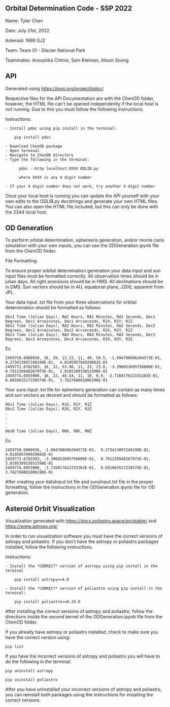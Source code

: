 Orbital Determination Code - SSP 2022
--------------------------------------------------------------------------
Name: Tyler Chen

Date: July 21st, 2022

Asteroid: 1999 GJ2

Team: Team 01 - Glacier National Park

Teammates: Anoushka Chitnis, Sam Kleiman, Alison Soong

API
--------------------------------------------------------------------------

Generated using https://pypi.org/project/pdoc/

Respective files for the API Documentation are with the ChenOD folder, however, the HTML file can't be opened independently if the local host is not running. Due to this you must follow the following instructions.

Instructions:

    - Install pdoc using pip install in the terminal:
    
        pip install pdoc
    
    - Download ChenOD package
    - Open terminal
    - Navigate to ChenOD directory
    - Type the following in the terminal:
    
          pdoc --http localhost:XXXX ODLIB.py
          
          where XXXX is any 4 digit number
          
    - If your 4 digit number does not work, try another 4 digit number

Once your local host is running you can update the API yourself with your own edits to the ODLIB.py docstrings and generate your own HTML files. 
You can also open the HTML file included, but this can only be done with the 2344 local host. 


OD Generation
--------------------------------------------------------------------------

To perform orbital determination, ephemeris generation, and/or monte carlo simulation with your own inputs, you can use the ODGeneration.ipynb file from the ChenOD folder.

File Formatting:

To ensure proper orbital determination generation your data input and sun input files must be formatted correctly. All observation times should be in julian days. All right acensions should be in HMS. All declinations should be in DMS. Sun vectors should be in AU, equatorial plane, J200, apparent from JPL.

Your data input .txt file from your three observations for orbital determination should be formatted as follows:

    Obs1 Time (Julian Days), RA1 Hours, RA1 Minutes, RA1 Seconds, Dec1 Degrees, Dec1 Arcminutes, Dec1 Arcseconds, R1X, R1Y, R1Z
    Obs2 Time (Julian Days), RA2 Hours, RA2 Minutes, RA2 Seconds, Dec2 Degrees, Dec2 Arcminutes, Dec2 Arcseconds, R2X, R2Y, R2Z
    Obs3 Time (Julian Days), RA3 Hours, RA3 Minutes, RA3 Seconds, Dec3 Degrees, Dec3 Arcminutes, Dec3 Arcseconds, R3X, R3Y, R3Z

Ex.

    2459758.6900936, 16, 29, 13.23, 11, 49, 50.5, -1.094708696204573E-01,  9.273413097249199E-01,  4.019595794929602E-01
    2459772.6782503, 16, 22, 53.90, 11, 23, 23.8, -3.396653695756806E-01,  8.791228948267975E-01,  3.810538933651598E-01
    2459774.6955906, 16, 22, 48.54, 11, 10, 0.9, -3.716017622155263E-01,  8.681063517238574E-01,  3.762768881806196E-01

Your suns input .txt file for ephemeris generation can contain as many times and sun vectors as desired and should be formatted as follows:

    Obs1 Time (Julian Days), R1X, R1Y, R1Z
    Obs2 Time (Julian Days), R2X, R2Y, R2Z
    .
    .
    .
    .
    ObsN Time (Julian Days), RNX, RNY, RNZ

Ex.

    2459758.6900936, -1.094708696204573E-01,  9.273413097249199E-01,  4.019595794929602E-01
    2459772.6782503, -3.396653695756806E-01,  8.791228948267975E-01,  3.810538933651598E-01
    2459774.6955906, -3.716017622155263E-01,  8.681063517238574E-01,  3.762768881806196E-01

After creating your dataInput.txt file and sunsInput.txt file in the proper formatting, follow the instructions in the ODGeneration.ipynb file for OD generation.

Asteroid Orbit Visualization
--------------------------------------------------------------------------   
Visualization generated with https://docs.poliastro.space/en/stable/ and https://www.astropy.org/

In order to run visualization software you must have the correct versions of astropy and poliastro.
If you don't have the astropy or poliastro packages installed, follow the following instructions.

Instructions:

    - Install the *CORRECT* version of astropy using pip install in the terminal
    
        pip install astropy==4.0
    
    - Install the *CORRECT* version of poliastro using pip install in the terminal:

        pip install poliastro==0.14.0

After installing the correct versions of astropy and poliastro, follow the directions inside the second kernel of the ODGeneration.ipynb file from the ChenOD folder.

If you already have astropy or poliastro installed, check to make sure you have the correct version using:

    pip list

If you have the incorrect versions of astropy and poliastro you will have to do the following in the terminal:

    pip uninstall astropy
    
    pip uninstall poliastro

After you have uninstalled your incorrect versions of astropy and poliastro, you can reinstall both packages using the instructions for installing the correct versions.
